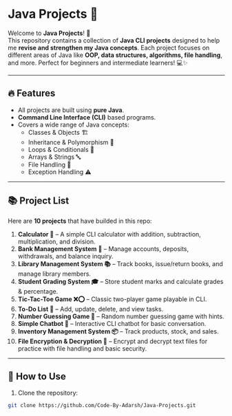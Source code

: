 # Java Projects 🚀

Welcome to **Java Projects**! 🎉  
This repository contains a collection of **Java CLI projects** designed to help me **revise and strengthen my Java concepts**. Each project focuses on different areas of Java like **OOP, data structures, algorithms, file handling**, and more. Perfect for beginners and intermediate learners! 💻✨

---

## 🔥 Features

- All projects are built using **pure Java**.  
- **Command Line Interface (CLI)** based programs.  
- Covers a wide range of Java concepts:
  - Classes & Objects 🏗️
  - Inheritance & Polymorphism 🧬
  - Loops & Conditionals 🔁
  - Arrays & Strings 🔤
  - File Handling 📂
  - Exception Handling ⚠️

---

## 📚 Project List

Here are **10 projects** that have builded in this repo:

1. **Calculator 🧮** – A simple CLI calculator with addition, subtraction, multiplication, and division.  
2. **Bank Management System 🏦** – Manage accounts, deposits, withdrawals, and balance inquiry.  
3. **Library Management System 📚** – Track books, issue/return books, and manage library members.  
4. **Student Grading System 🎓** – Store student marks and calculate grades & percentage.  
5. **Tic-Tac-Toe Game ❌⭕** – Classic two-player game playable in CLI.  
6. **To-Do List 📝** – Add, update, delete, and view tasks.  
7. **Number Guessing Game 🎲** – Random number guessing game with hints.  
8. **Simple Chatbot 🤖** – Interactive CLI chatbot for basic conversation.  
9. **Inventory Management System 📦** – Track products, stock, and sales.  
10. **File Encryption & Decryption 🔐** – Encrypt and decrypt text files for practice with file handling and basic security.

---

## 📌 How to Use

1. Clone the repository:
```bash
git clone https://github.com/Code-By-Adarsh/Java-Projects.git
